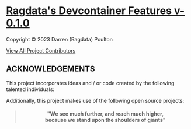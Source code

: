 # [Ragdata's Devcontainer Features v-0.1.0](https://github.com/ragdata/devcontainer-features)

Copyright © 2023 Darren (Ragdata) Poulton

[View All Project Contributors](.github/CONTRIBUTORS.md)

## ACKNOWLEDGEMENTS

This project incorporates ideas and / or code created by the following talented individuals:



Additionally, this project makes use of the following open source projects:

<!--[ DEPENDENCIES - START ]-->

<!--[ DEPENDENCIES - END ]-->

> <h4 align="center">"We see much further, and reach much higher,<br />
> because we stand upon the shoulders of giants"</h4>
